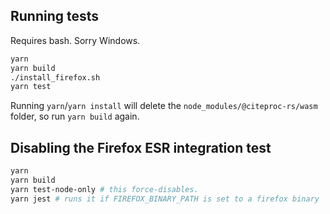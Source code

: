 ## Running tests

Requires bash. Sorry Windows.

```sh
yarn
yarn build
./install_firefox.sh
yarn test
```

Running `yarn`/`yarn install` will delete the `node_modules/@citeproc-rs/wasm`
folder, so run `yarn build` again.

## Disabling the Firefox ESR integration test

```sh
yarn
yarn build
yarn test-node-only # this force-disables.
yarn jest # runs it if FIREFOX_BINARY_PATH is set to a firefox binary
```

